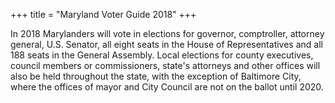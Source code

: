 +++
title = "Maryland Voter Guide 2018"
+++

In 2018 Marylanders will vote in elections for governor, comptroller, attorney general, U.S. Senator, all eight seats in the House of Representatives and all 188 seats in the General Assembly. Local elections for county executives, council members or commissioners, state's attorneys and other offices will also be held throughout the state, with the exception of Baltimore City, where the offices of mayor and City Council are not on the ballot until 2020.
